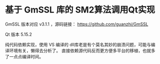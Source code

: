 # 基于 GmSSL 库的 SM2算法调用Qt实现
GmSSL 版本对应 v3.1.1 ，源码链接： https://github.com/guanzhi/GmSSL

Qt 版本 5.15.2

纯代码依赖实现，使用 VS 编译的 dll库老是有个莫名其妙的崩溃问题，可能与编译环境有关，懒得去分析了。
直接依赖源代码反而更方便多平台的移植，也就多了一点点编译时间。
